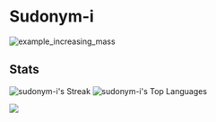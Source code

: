 
# Sudonym-i 
![example_increasing_mass](https://github.com/user-attachments/assets/e46cce9b-97fb-445c-b338-9a7baf30197b)

## Stats
![sudonym-i's Streak](https://github-readme-streak-stats.herokuapp.com/?user=sudonym-i&theme=gruvbox&hide_border=false) 
![sudonym-i's Top Languages](https://github-readme-stats.vercel.app/api/top-langs/?username=sudonym-i&theme=gruvbox&show_icons=true&hide_border=false&layout=compact)

<a href="https://wakatime.com"><img src="https://wakatime.com/share/@izzzzzy/34d0967e-db53-4a6c-b984-e9917e393798.png" /></a>
